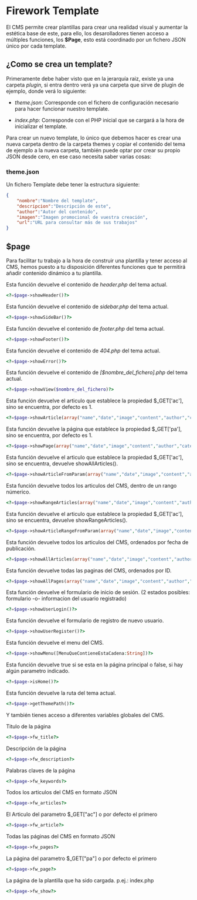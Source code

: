 # Firework Template
El CMS permite crear plantillas para crear una realidad visual y aumentar la estética base de este, para ello, los desarolladores tienen acceso a múltiples funciones, los **$Page**, esto está coordinado por un fichero JSON único por cada template.

## ¿Como se crea un template?
Primeramente debe haber visto que en la jerarquía raiz, existe ya una carpeta *plugin*, si entra dentro verá ya una carpeta que sirve de plugin de ejemplo, donde verá lo siguiente:

* *theme.json*: Corresponde con el fichero de configuración necesario para hacer funcionar nuestro template.

* *index.php*: Corresponde con el PHP inicial que se cargará a la hora de inicializar el template.

Para crear un nuevo template, lo único que debemos hacer es crear una nueva carpeta dentro de la carpeta themes y copiar el contenido del tema de ejemplo a la nueva carpeta, también puede optar por crear su propio JSON desde cero, en ese caso necesita saber varias cosas:

### theme.json
Un fichero Template debe tener la estructura siguiente:

```json
{
	"nombre":"Nombre del template",
	"descripcion":"Descripción de este",
	"author":"Autor del contenido",
	"imagen":"Imagen promocional de vuestra creación",
	"url":"URL para consultar más de sus trabajos"
}
```

## $page
Para facilitar tu trabajo a la hora de construir una plantilla y tener acceso al CMS, hemos puesto a tu disposición diferentes funciones que te permitirá añadir contenido dinámico a tu plantilla.

Esta función devuelve el contenido de *header.php* del tema actual.
```php
<?=$page->showHeader()?>
```
Esta función devuelve el contenido de *sidebar.php* del tema actual.
```php
<?=$page->showSideBar()?>
```
Esta función devuelve el contenido de *footer.php* del tema actual.
```php
<?=$page->showFooter()?>
```
Esta función devuelve el contenido de *404.php* del tema actual.
```php
<?=$page->showError()?>
```
Esta función devuelve el contenido de *[$nombre_del_fichero].php* del tema actual.
```php
<?=$page->showView($nombre_del_fichero)?>
```
Esta función devuelve el articulo que establece la propiedad $_GET['ac'], sino se encuentra, por defecto es 1.
```php
<?=$page->showArticle(array("name","date","image","content","author","category","description"),[array("search_by_name","search_by_date"...)])?>
```
Esta función devuelve la página que establece la propiedad $_GET['pa'], sino se encuentra, por defecto es 1.
```php
<?=$page->showPage(array("name","date","image","content","author","category","description"),[array("search_by_name","search_by_date"...)])?>
```
Esta función devuelve el articulo que establece la propiedad $_GET['ac'], sino se encuentra, devuelve showAllArticles().
```php
<?=$page->showArticleFromParam(array("name","date","image","content","author","category","description"),[array("search_by_name","search_by_date"...)],[enlaceHaciaArtIndividuales:boolean])?>
```
Esta función devuelve todos los articulos del CMS, dentro de un rango númerico.
```php
<?=$page->showRangeArticles(array("name","date","image","content","author","category","description"),[numArtCadaPagina],[array("search_by_name","search_by_date"...)],[enlaceHaciaArtIndividuales:boolean])?>
```
Esta función devuelve el articulo que establece la propiedad $_GET['ac'], sino se encuentra, devuelve showRangeArticles().
```php
<?=$page->showArticleRangeFromParam(array("name","date","image","content","author","category","description"),[numArtCadaPagina],[array("search_by_name","search_by_date"...)],[enlaceHaciaArtIndividuales:boolean])?>
```
Esta función devuelve todos los articulos del CMS, ordenados por fecha de publicación.
```php
<?=$page->showAllArticles(array("name","date","image","content","author","category","description"),[array("search_by_name","search_by_date"...)],[enlaceHaciaArtIndividuales:boolean])?>
```
Esta función devuelve todas las paginas del CMS, ordenados por ID.
```php
<?=$page->showAllPages(array("name","date","image","content","author","category","description"),[array("search_by_name","search_by_date"...)])?>
```
Esta función devuelve el formulario de inicio de sesión. (2 estados posibles: formulario -o- informacion del usuario registrado)
```php
<?=$page->showUserLogin()?>
```
Esta función devuelve el formulario de registro de nuevo usuario.
```php
<?=$page->showUserRegister()?>
```
Esta función devuelve el menu del CMS.
```php
<?=$page->showMenu([MenuQueContieneEstaCadena:String])?>
```
Esta función devuelve true si se esta en la página principal o false, si hay algún parametro indicado.
```php
<?=$page->isHome()?>
```
Esta función devuelve la ruta del tema actual.
```php
<?=$page->getThemePath()?>
```

Y también tienes acceso a diferentes variables globales del CMS.

Titulo de la página
```php
<?=$page->fw_title?>
```

Descripción de la página
```php
<?=$page->fw_description?>
```

Palabras claves de la página
```php
<?=$page->fw_keywords?>
```
Todos los articulos del CMS en formato JSON
```php
<?=$page->fw_articles?>
```

El Articulo del parametro $_GET["ac"] o por defecto el primero
```php
<?=$page->fw_article?>
```

Todas las páginas del CMS en formato JSON
```php
<?=$page->fw_pages?>
```

La página del parametro $_GET["pa"] o por defecto el primero
```php
<?=$page->fw_page?>
```

La página de la plantilla que ha sido cargada. p.ej.: index.php 
```php
<?=$page->fw_show?>
```